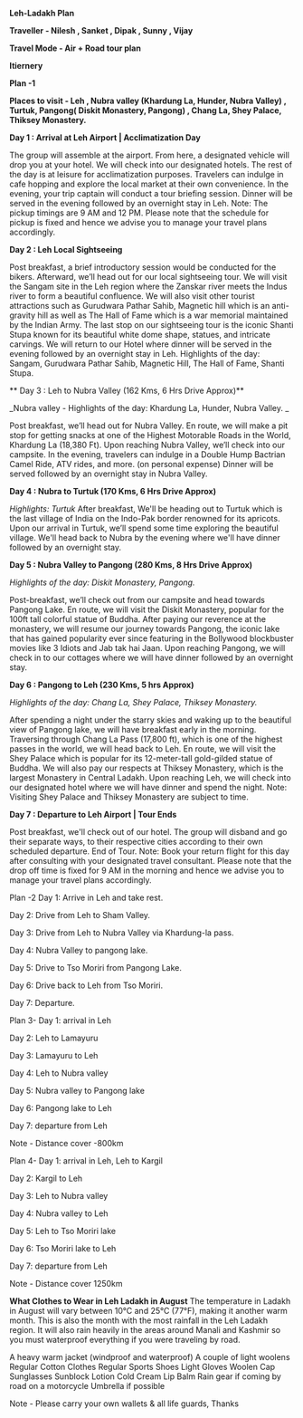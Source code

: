 **Leh-Ladakh Plan**


**Traveller - Nilesh , Sanket , Dipak , Sunny , Vijay**


**Travel Mode - Air + Road tour plan**

**Itiernery**

**Plan -1**

**Places to visit -  Leh , Nubra valley (Khardung La, Hunder, Nubra Valley) , Turtuk, Pangong( Diskit Monastery, Pangong) , Chang La, Shey Palace, Thiksey Monastery.**  

**Day 1 : Arrival at Leh Airport | Acclimatization Day**

The group will assemble at the airport. From here, a designated vehicle will drop you at your hotel.
We will check into our designated hotels. The rest of the day is at leisure for acclimatization purposes. Travelers can indulge in cafe hopping and explore the local market at their own convenience.
In the evening, your trip captain will conduct a tour briefing session.
Dinner will be served in the evening followed by an overnight stay in Leh.
Note: The pickup timings are 9 AM and 12 PM. Please note that the schedule for pickup is fixed and hence we advise you to manage your travel plans accordingly.

**Day 2 : Leh Local Sightseeing**

Post breakfast, a brief introductory session would be conducted for the bikers. Afterward, we’ll head out for our local sightseeing tour.
We will visit the Sangam site in the Leh region where the Zanskar river meets the Indus river to form a beautiful confluence.
We will also visit other tourist attractions such as Gurudwara Pathar Sahib, Magnetic hill which is an anti-gravity hill as well as The Hall of Fame which is a war memorial maintained by the Indian Army.
The last stop on our sightseeing tour is the iconic Shanti Stupa known for its beautiful white dome shape, statues, and intricate carvings.
We will return to our Hotel where dinner will be served in the evening followed by an overnight stay in Leh.
Highlights of the day: Sangam, Gurudwara Pathar Sahib, Magnetic Hill, The Hall of Fame, Shanti Stupa. 


** Day 3 : Leh to Nubra Valley (162 Kms, 6 Hrs Drive Approx)**

   _Nubra valley - Highlights of the day: Khardung La, Hunder, Nubra Valley. _

Post breakfast, we’ll head out for Nubra Valley.
En route, we will make a pit stop for getting snacks at one of the Highest Motorable Roads in the World, Khardung La (18,380 Ft).
Upon reaching Nubra Valley, we’ll check into our campsite.
In the evening, travelers can indulge in a Double Hump Bactrian Camel Ride, ATV rides, and more. (on personal expense)
Dinner will be served followed by an overnight stay in Nubra Valley.

**Day 4 : Nubra to Turtuk (170 Kms, 6 Hrs Drive Approx)**

   _Highlights: Turtuk_
   After breakfast, We'll be heading out to Turtuk which is the last village of India on the Indo-Pak border renowned for its apricots.
Upon our arrival in Turtuk, we’ll spend some time exploring the beautiful village.
We'll head back to Nubra by the evening where we'll have dinner followed by an overnight stay.

**Day 5 : Nubra Valley to Pangong (280 Kms, 8 Hrs Drive Approx)**

_Highlights of the day: Diskit Monastery, Pangong._

   Post-breakfast, we’ll check out from our campsite and head towards Pangong Lake.
En route, we will visit the Diskit Monastery, popular for the 100ft tall colorful statue of Buddha.
After paying our reverence at the monastery, we will resume our journey towards Pangong, the iconic lake that has gained popularity ever since featuring in the Bollywood blockbuster movies like 3 Idiots and Jab tak hai Jaan.
Upon reaching Pangong, we will check in to our cottages where we will have dinner followed by an overnight stay.

**Day 6 : Pangong to Leh (230 Kms, 5 hrs Approx)**

_Highlights of the day: Chang La, Shey Palace, Thiksey Monastery._

After spending a night under the starry skies and waking up to the beautiful view of Pangong lake, we will have breakfast early in the morning.
Traversing through Chang La Pass (17,800 ft), which is one of the highest passes in the world, we will head back to Leh.
En route, we will visit the Shey Palace which is popular for its 12-meter-tall gold-gilded statue of Buddha. We will also pay our respects at Thiksey Monastery, which is the largest Monastery in Central Ladakh.
Upon reaching Leh, we will check into our designated hotel where we will have dinner and spend the night.
Note: Visiting Shey Palace and Thiksey Monastery are subject to time. 

**Day 7 : Departure to Leh Airport | Tour Ends**

Post breakfast, we'll check out of our hotel.
The group will disband and go their separate ways, to their respective cities according to their own scheduled departure.
End of Tour.
Note: Book your return flight for this day after consulting with your designated travel consultant. Please note that the drop off time is fixed for 9 AM in the morning and  hence we advise you to manage your travel plans accordingly.




Plan -2 
Day 1: Arrive in Leh and take rest.

Day 2: Drive from Leh to Sham Valley.

Day 3: Drive from Leh to Nubra Valley via Khardung-la pass.

Day 4: Nubra Valley to pangong lake.

Day 5: Drive to Tso Moriri from Pangong Lake.

Day 6: Drive back to Leh from Tso Moriri.

Day 7: Departure.



Plan 3-
Day 1: arrival in Leh

Day 2: Leh to Lamayuru

Day 3: Lamayuru to Leh

Day 4: Leh to Nubra valley

Day 5: Nubra valley to Pangong lake

Day 6: Pangong lake to Leh

Day 7: departure from Leh

Note - Distance cover -800km 



Plan 4-
Day 1: arrival in Leh, Leh to Kargil

Day 2: Kargil to Leh

Day 3: Leh to Nubra valley

Day 4: Nubra valley to Leh

Day 5: Leh to Tso Moriri lake

Day 6: Tso Moriri lake to Leh

Day 7: departure from Leh

Note - Distance cover 1250km


**What Clothes to Wear in Leh Ladakh in August**
The temperature in Ladakh in August will vary between 10°C and 25°C (77°F), making it another warm month. This is also the month with the most rainfall in the Leh Ladakh region. It will also rain heavily in the areas around Manali and Kashmir so you must waterproof everything if you were traveling by road.

A heavy warm jacket (windproof and waterproof)
A couple of light woolens
Regular Cotton Clothes
Regular Sports Shoes
Light Gloves
Woolen Cap
Sunglasses
Sunblock Lotion
Cold Cream
Lip Balm
Rain gear if coming by road on a motorcycle
Umbrella if possible


  Note - Please carry your own wallets & all life guards, Thanks 
